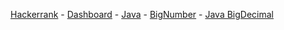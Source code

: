 <a href="https://www.hackerrank.com">Hackerrank</a> - 
<a href="https://www.hackerrank.com/dashboard">Dashboard</a> - 
<a href="https://www.hackerrank.com/domains/java">Java</a> - 
<a href="https://www.hackerrank.com/domains/java/bignumber">BigNumber</a> - 
<a href="https://www.hackerrank.com/challenges/java-bigdecimal">Java BigDecimal</a>
